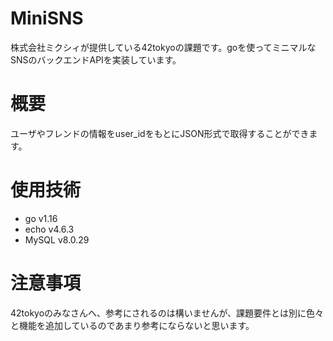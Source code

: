 # MiniSNS

株式会社ミクシィが提供している42tokyoの課題です。goを使ってミニマルなSNSのバックエンドAPIを実装しています。

# 概要

ユーザやフレンドの情報をuser_idをもとにJSON形式で取得することができます。

# 使用技術

- go v1.16
- echo v4.6.3
- MySQL v8.0.29

# 注意事項

42tokyoのみなさんへ、参考にされるのは構いませんが、課題要件とは別に色々と機能を追加しているのであまり参考にならないと思います。
